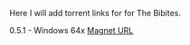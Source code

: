 Here I will add torrent links for for The Bibites.

0.5.1 - Windows 64x
[Magnet URL](https://tinyurl.com/23prynsm)
